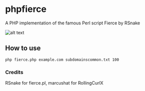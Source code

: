 # phpfierce 
A PHP implementation of the famous Perl script Fierce by RSnake

![alt text](http://i.imgur.com/iRrgegc.png "phpfierce example")


## How to use
`php fierce.php example.com subdomainscommon.txt 100`

### Credits
RSnake for fierce.pl, marcushat for RollingCurlX
